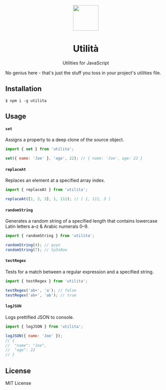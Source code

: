 <p align="center">
  <img src="https://ucasu.com/wp-content/uploads/2016/03/GIFFU-1.gif" width="80"/>
</p>

<h1 align="center">Utilità</h1>

<p align="center">Utilities for JavaScript</p>

No genius here - that's just the stuff you toss in your project's utilities file.

## Installation

```
$ npm i -g utilita
```

## Usage

#### `set`

Assigns a property to a deep clone of the source object.

```javascript
import { set } from 'utilita';

set({ name: 'Joe' }, 'age', 22); // { name: 'Joe', age: 22 }
```

#### `replaceAt`

Replaces an element at a specified array index.

```javascript
import { replaceAt } from 'utilita';

replaceAt([1, 2, 3], 1, 111); // [ 1, 111, 3 ]
```

#### `randomString`

Generates a random string of a specified length that contains lowercase Latin letters a–z & Arabic numerals 0–9.

```javascript
import { randomString } from 'utilita';

randomString(4); // qvyn
randomString(7); // tp3o8ow
```

#### `testRegex`

Tests for a match between a regular expression and a specified string.

```javascript
import { testRegex } from 'utilita';

testRegex('ab+', 'a'); // false
testRegex('ab+', 'ab'); // true
```

#### `logJSON`

Logs prettified JSON to console.

```javascript
import { logJSON } from 'utilita';

logJSON({ name: 'Joe' });
// {
//  "name": "Joe",
//  "age": 22
// }
```

## License

MIT License
